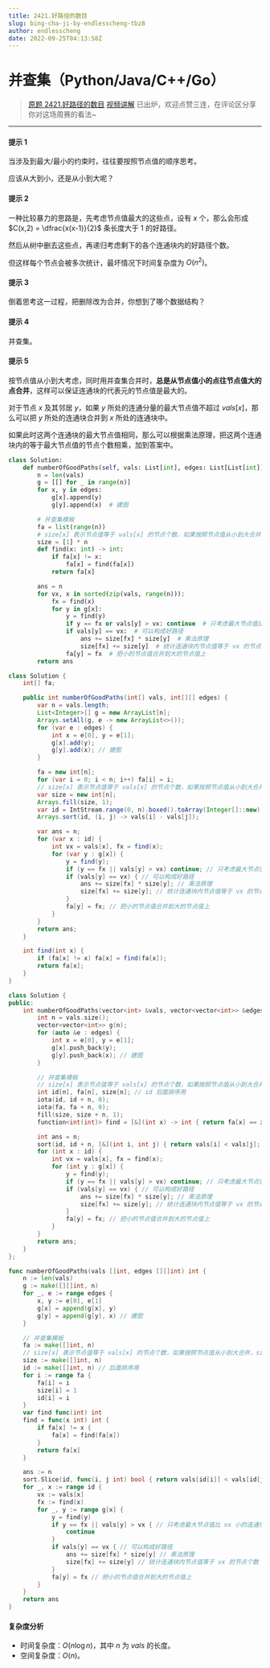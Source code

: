 ```yaml
---
title: 2421.好路径的数目
slug: bing-cha-ji-by-endlesscheng-tbz8
author: endlesscheng
date: 2022-09-25T04:13:58Z
---
```

# 并查集（Python/Java/C++/Go）
 
> [原题 2421.好路径的数目](https://leetcode.cn/problems/number-of-good-paths)
[视频讲解](https://www.bilibili.com/video/BV1ve411K7P5) 已出炉，欢迎点赞三连，在评论区分享你对这场周赛的看法~

---

#### 提示 1

当涉及到最大/最小的约束时，往往要按照节点值的顺序思考。

应该从大到小，还是从小到大呢？

#### 提示 2

一种比较暴力的思路是，先考虑节点值最大的这些点，设有 $x$ 个，那么会形成 $C(x,2) = \dfrac{x(x-1)}{2}$ 条长度大于 $1$ 的好路径。

然后从树中删去这些点，再递归考虑剩下的各个连通块内的好路径个数。

但这样每个节点会被多次统计，最坏情况下时间复杂度为 $O(n^2)$。

#### 提示 3

倒着思考这一过程，把删除改为合并，你想到了哪个数据结构？

#### 提示 4

并查集。

#### 提示 5

按节点值从小到大考虑，同时用并查集合并时，**总是从节点值小的点往节点值大的点合并**，这样可以保证连通块的代表元的节点值是最大的。

对于节点 $x$ 及其邻居 $y$，如果 $y$ 所处的连通分量的最大节点值不超过 $\textit{vals}[x]$，那么可以把 $y$ 所处的连通块合并到 $x$ 所处的连通块中。

如果此时这两个连通块的最大节点值相同，那么可以根据乘法原理，把这两个连通块内的等于最大节点值的节点个数相乘，加到答案中。

```py [sol1-Python3]
class Solution:
    def numberOfGoodPaths(self, vals: List[int], edges: List[List[int]]) -> int:
        n = len(vals)
        g = [[] for _ in range(n)]
        for x, y in edges:
            g[x].append(y)
            g[y].append(x)  # 建图

        # 并查集模板
        fa = list(range(n))
        # size[x] 表示节点值等于 vals[x] 的节点个数，如果按照节点值从小到大合并，size[x] 也是连通块内的等于最大节点值的节点个数
        size = [1] * n
        def find(x: int) -> int:
            if fa[x] != x:
                fa[x] = find(fa[x])
            return fa[x]

        ans = n
        for vx, x in sorted(zip(vals, range(n))):
            fx = find(x)
            for y in g[x]:
                y = find(y)
                if y == fx or vals[y] > vx: continue  # 只考虑最大节点值比 vx 小的连通块
                if vals[y] == vx:  # 可以构成好路径
                    ans += size[fx] * size[y]  # 乘法原理
                    size[fx] += size[y]  # 统计连通块内节点值等于 vx 的节点个数
                fa[y] = fx  # 把小的节点值合并到大的节点值上
        return ans
```

```java [sol1-Java]
class Solution {
    int[] fa;

    public int numberOfGoodPaths(int[] vals, int[][] edges) {
        var n = vals.length;
        List<Integer>[] g = new ArrayList[n];
        Arrays.setAll(g, e -> new ArrayList<>());
        for (var e : edges) {
            int x = e[0], y = e[1];
            g[x].add(y);
            g[y].add(x); // 建图
        }

        fa = new int[n];
        for (var i = 0; i < n; i++) fa[i] = i;
        // size[x] 表示节点值等于 vals[x] 的节点个数，如果按照节点值从小到大合并，size[x] 也是连通块内的等于最大节点值的节点个数
        var size = new int[n];
        Arrays.fill(size, 1);
        var id = IntStream.range(0, n).boxed().toArray(Integer[]::new);
        Arrays.sort(id, (i, j) -> vals[i] - vals[j]);

        var ans = n;
        for (var x : id) {
            int vx = vals[x], fx = find(x);
            for (var y : g[x]) {
                y = find(y);
                if (y == fx || vals[y] > vx) continue; // 只考虑最大节点值比 vx 小的连通块
                if (vals[y] == vx) { // 可以构成好路径
                    ans += size[fx] * size[y]; // 乘法原理
                    size[fx] += size[y]; // 统计连通块内节点值等于 vx 的节点个数
                }
                fa[y] = fx; // 把小的节点值合并到大的节点值上
            }
        }
        return ans;
    }

    int find(int x) {
        if (fa[x] != x) fa[x] = find(fa[x]);
        return fa[x];
    }
}
```

```cpp [sol1-C++]
class Solution {
public:
    int numberOfGoodPaths(vector<int> &vals, vector<vector<int>> &edges) {
        int n = vals.size();
        vector<vector<int>> g(n);
        for (auto &e : edges) {
            int x = e[0], y = e[1];
            g[x].push_back(y);
            g[y].push_back(x); // 建图
        }

        // 并查集模板
        // size[x] 表示节点值等于 vals[x] 的节点个数，如果按照节点值从小到大合并，size[x] 也是连通块内的等于最大节点值的节点个数
        int id[n], fa[n], size[n]; // id 后面排序用
        iota(id, id + n, 0);
        iota(fa, fa + n, 0);
        fill(size, size + n, 1);
        function<int(int)> find = [&](int x) -> int { return fa[x] == x ? x : fa[x] = find(fa[x]); };

        int ans = n;
        sort(id, id + n, [&](int i, int j) { return vals[i] < vals[j]; });
        for (int x : id) {
            int vx = vals[x], fx = find(x);
            for (int y : g[x]) {
                y = find(y);
                if (y == fx || vals[y] > vx) continue; // 只考虑最大节点值比 vx 小的连通块
                if (vals[y] == vx) { // 可以构成好路径
                    ans += size[fx] * size[y]; // 乘法原理
                    size[fx] += size[y]; // 统计连通块内节点值等于 vx 的节点个数
                }
                fa[y] = fx; // 把小的节点值合并到大的节点值上
            }
        }
        return ans;
    }
};
```

```go [sol1-Go]
func numberOfGoodPaths(vals []int, edges [][]int) int {
	n := len(vals)
	g := make([][]int, n)
	for _, e := range edges {
		x, y := e[0], e[1]
		g[x] = append(g[x], y)
		g[y] = append(g[y], x) // 建图
	}

	// 并查集模板
	fa := make([]int, n)
	// size[x] 表示节点值等于 vals[x] 的节点个数，如果按照节点值从小到大合并，size[x] 也是连通块内的等于最大节点值的节点个数
	size := make([]int, n) 
	id := make([]int, n) // 后面排序用
	for i := range fa {
		fa[i] = i
		size[i] = 1
		id[i] = i
	}
	var find func(int) int
	find = func(x int) int {
		if fa[x] != x {
			fa[x] = find(fa[x])
		}
		return fa[x]
	}

	ans := n
	sort.Slice(id, func(i, j int) bool { return vals[id[i]] < vals[id[j]] })
	for _, x := range id {
		vx := vals[x]
		fx := find(x)
		for _, y := range g[x] {
			y = find(y)
			if y == fx || vals[y] > vx { // 只考虑最大节点值比 vx 小的连通块
				continue
			}
			if vals[y] == vx { // 可以构成好路径
				ans += size[fx] * size[y] // 乘法原理
				size[fx] += size[y] // 统计连通块内节点值等于 vx 的节点个数
			}
			fa[y] = fx // 把小的节点值合并到大的节点值上
		}
	}
	return ans
}
```

#### 复杂度分析

- 时间复杂度：$O(n\log n)$，其中 $n$ 为 $\textit{vals}$ 的长度。
- 空间复杂度：$O(n)$。

